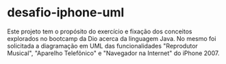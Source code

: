 ﻿# desafio-iphone-uml

Este projeto tem o  propósito do exercício e fixação dos conceitos explorados no bootcamp da Dio acerca da linguagem Java. No mesmo foi solicitada a diagramação em UML das funcionalidades "Reprodutor Musical", "Aparelho Telefônico" e "Navegador na Internet" do iPhone 2007.
